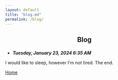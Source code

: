 ```yaml
---
layout: default
title: "blog.md"
permalink: /blog/
---
```


## <p align="center">Blog</p>

- ***Tuesday, January 23, 2024 6:35 AM***

I would like to sleep, however I'm not tired. The end.

[Home](/)

